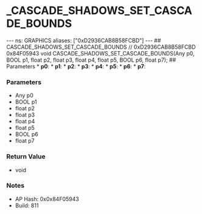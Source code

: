 # _CASCADE_SHADOWS_SET_CASCADE_BOUNDS

--- ns: GRAPHICS aliases: ["0xD2936CAB8B58FCBD"] --- ## CASCADE_SHADOWS_SET_CASCADE_BOUNDS  // 0xD2936CAB8B58FCBD 0x84F05943 void CASCADE_SHADOWS_SET_CASCADE_BOUNDS(Any p0, BOOL p1, float p2, float p3, float p4, float p5, BOOL p6, float p7);  ## Parameters * **p0**: * **p1**: * **p2**: * **p3**: * **p4**: * **p5**: * **p6**: * **p7**:

### Parameters
* Any p0
* BOOL p1
* float p2
* float p3
* float p4
* float p5
* BOOL p6
* float p7

### Return Value
* void

### Notes
* AP Hash: 0x0x84F05943
* Build: 811

